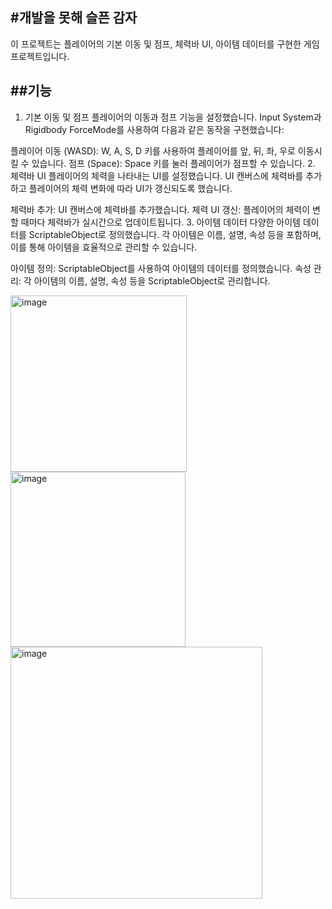 #개발을 못해 슬픈 감자
---
이 프로젝트는 플레이어의 기본 이동 및 점프, 체력바 UI, 아이템 데이터를 구현한 게임 프로젝트입니다.


##기능
---
1. 기본 이동 및 점프
플레이어의 이동과 점프 기능을 설정했습니다. Input System과 Rigidbody ForceMode를 사용하여 다음과 같은 동작을 구현했습니다:

플레이어 이동 (WASD): W, A, S, D 키를 사용하여 플레이어를 앞, 뒤, 좌, 우로 이동시킬 수 있습니다.
점프 (Space): Space 키를 눌러 플레이어가 점프할 수 있습니다.
2. 체력바 UI
플레이어의 체력을 나타내는 UI를 설정했습니다. UI 캔버스에 체력바를 추가하고 플레이어의 체력 변화에 따라 UI가 갱신되도록 했습니다.

체력바 추가: UI 캔버스에 체력바를 추가했습니다.
체력 UI 갱신: 플레이어의 체력이 변할 때마다 체력바가 실시간으로 업데이트됩니다.
3. 아이템 데이터
다양한 아이템 데이터를 ScriptableObject로 정의했습니다. 각 아이템은 이름, 설명, 속성 등을 포함하며, 이를 통해 아이템을 효율적으로 관리할 수 있습니다.

아이템 정의: ScriptableObject를 사용하여 아이템의 데이터를 정의했습니다.
속성 관리: 각 아이템의 이름, 설명, 속성 등을 ScriptableObject로 관리합니다.

<img width="282" alt="image" src="https://github.com/mwomwo1/Chapter03-2-3D/assets/167048411/ecded45d-11df-4c2a-a945-d6d436a1df29">

<img width="280" alt="image" src="https://github.com/mwomwo1/Chapter03-2-3D/assets/167048411/b57bff5a-2e29-4ebf-a088-d4a1871eeb4c">

<img width="403" alt="image" src="https://github.com/mwomwo1/Chapter03-2-3D/assets/167048411/6200f907-4891-4f6a-98c6-09c46478a9e7">
